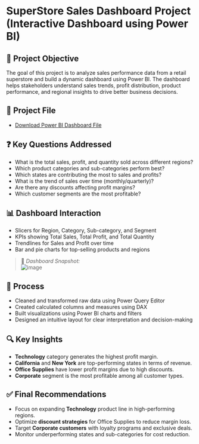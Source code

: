 
# SuperStore Sales Dashboard Project (Interactive Dashboard using Power BI)

## 📌 Project Objective  
The goal of this project is to analyze sales performance data from a retail superstore and build a dynamic dashboard using Power BI. The dashboard helps stakeholders understand sales trends, profit distribution, product performance, and regional insights to drive better business decisions.

## 📂 Project File  
- [Download Power BI Dashboard File](./SuperStore%20Sales%20Dashboard%20Project.pbix)

## ❓ Key Questions Addressed  
- What is the total sales, profit, and quantity sold across different regions?
- Which product categories and sub-categories perform best?
- Which states are contributing the most to sales and profits?
- What is the trend of sales over time (monthly/quarterly)?
- Are there any discounts affecting profit margins?
- Which customer segments are the most profitable?

## 📊 Dashboard Interaction  
- Slicers for Region, Category, Sub-category, and Segment
- KPIs showing Total Sales, Total Profit, and Total Quantity
- Trendlines for Sales and Profit over time
- Bar and pie charts for top-selling products and regions

> 🔗 *Dashboard Snapshot:*  
![image](https://github.com/user-attachments/assets/0c9d7299-79d4-4097-b75f-48b646152620)


## 🔄 Process  
- Cleaned and transformed raw data using Power Query Editor
- Created calculated columns and measures using DAX
- Built visualizations using Power BI charts and filters
- Designed an intuitive layout for clear interpretation and decision-making

## 🔍 Key Insights  
- **Technology** category generates the highest profit margin.
- **California** and **New York** are top-performing states in terms of revenue.
- **Office Supplies** have lower profit margins due to high discounts.
- **Corporate** segment is the most profitable among all customer types.

## ✅ Final Recommendations  
- Focus on expanding **Technology** product line in high-performing regions.
- Optimize **discount strategies** for Office Supplies to reduce margin loss.
- Target **Corporate customers** with loyalty programs and exclusive deals.
- Monitor underperforming states and sub-categories for cost reduction.
